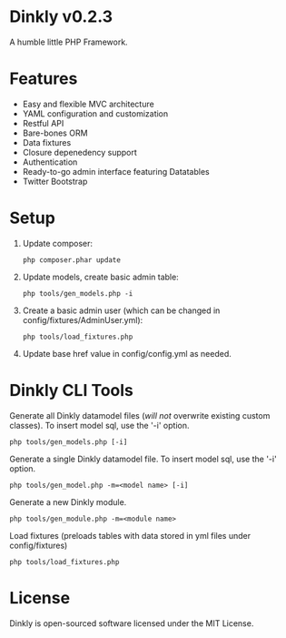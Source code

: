 Dinkly v0.2.3
=============

A humble little PHP Framework.

Features
========

- Easy and flexible MVC architecture
- YAML configuration and customization
- Restful API
- Bare-bones ORM
- Data fixtures
- Closure depenedency support
- Authentication
- Ready-to-go admin interface featuring Datatables
- Twitter Bootstrap

Setup
=====

1. Update composer:

    `php composer.phar update`

2. Update models, create basic admin table:

    `php tools/gen_models.php -i`

3. Create a basic admin user (which can be changed in config/fixtures/AdminUser.yml):

    `php tools/load_fixtures.php`

4. Update base href value in config/config.yml as needed.

Dinkly CLI Tools
================

Generate all Dinkly datamodel files (*will not* overwrite existing custom classes). To insert model sql, use the '-i' option.

	php tools/gen_models.php [-i]

Generate a single Dinkly datamodel file. To insert model sql, use the '-i' option.

	php tools/gen_model.php -m=<model name> [-i]

Generate a new Dinkly module.

	php tools/gen_module.php -m=<module name>

Load fixtures (preloads tables with data stored in yml files under config/fixtures)

	php tools/load_fixtures.php

License
=======

Dinkly is open-sourced software licensed under the MIT License.